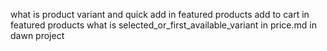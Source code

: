 what is product variant and
quick add in featured products
add to cart in featured products
what is selected_or_first_available_variant in price.md in dawn project